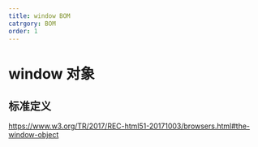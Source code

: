 ```yaml
---
title: window BOM
catrgory: BOM
order: 1
---
```


# window 对象

## 标准定义

<https://www.w3.org/TR/2017/REC-html51-20171003/browsers.html#the-window-object>
